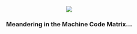 <h1 align="center">
    <img src="https://readme-typing-svg.herokuapp.com/?font=Righteous&size=35&center=true&vCenter=true&width=500&height=70&duration=4000&lines=Hi+There!;+I'm+Vinit+Puranik!;" />
</h1>

<h3 align="center">Meandering in the Machine Code Matrix...</h3>

<br/>
